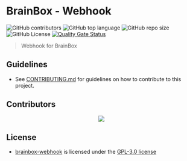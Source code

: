 # BrainBox - Webhook

![GitHub contributors](https://img.shields.io/github/contributors/lzaycoe/brainbox-webhook)
![GitHub top language](https://img.shields.io/github/languages/top/lzaycoe/brainbox-webhook)
![GitHub repo size](https://img.shields.io/github/repo-size/lzaycoe/brainbox-webhook)
![GitHub License](https://img.shields.io/github/license/lzaycoe/brainbox-webhook)
[![Quality Gate Status](https://sonarcloud.io/api/project_badges/measure?project=lzaycoe_brainbox-webhook&metric=alert_status)](https://sonarcloud.io/summary/new_code?id=lzaycoe_brainbox-webhook)

> Webhook for BrainBox

## Guidelines

- See [CONTRIBUTING.md](CONTRIBUTING.md) for guidelines on how to contribute to this project.

## Contributors

<div align="center">
  <a href="https://github.com/lzaycoe/brainbox-webhook/graphs/contributors">
    <img src="https://contrib.rocks/image?repo=lzaycoe/brainbox-webhook" />
  </a>
</div>

## License

- [brainbox-webhook](https://github.com/lzaycoe/brainbox-webhook) is licensed under the [GPL-3.0 license](LICENSE)
